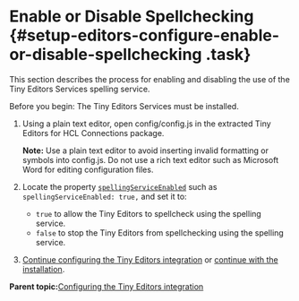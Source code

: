 # Enable or Disable Spellchecking {#setup-editors-configure-enable-or-disable-spellchecking .task}

This section describes the process for enabling and disabling the use of the Tiny Editors Services spelling service.

Before you begin: The Tiny Editors Services must be installed.

1.  Using a plain text editor, open config/config.js in the extracted Tiny Editors for HCL Connections package.

    **Note:** Use a plain text editor to avoid inserting invalid formatting or symbols into config.js. Do not use a rich text editor such as Microsoft Word for editing configuration files.

2.  Locate the property [`spellingServiceEnabled`](r_config-js-sample.md#spellingServiceEnabled) such as `spellingServiceEnabled: true,` and set it to:

    -   `true` to allow the Tiny Editors to spellcheck using the spelling service.
    -   `false` to stop the Tiny Editors from spellchecking using the spelling service.
3.  [Continue configuring the Tiny Editors integration](t_01-setup_03-editors_01-configure_00-summary.md) or [continue with the installation](t_01-setup_03-editors_02-install_00-summary.md).


**Parent topic:**[Configuring the Tiny Editors integration](t_01-setup_03-editors_01-configure_00-summary.md)

